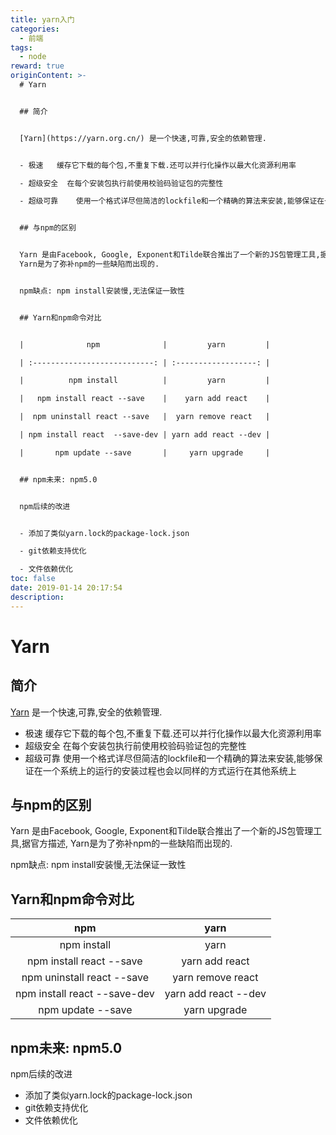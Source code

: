 ```yaml
---
title: yarn入门
categories:
  - 前端
tags:
  - node
reward: true
originContent: >-
  # Yarn


  ## 简介


  [Yarn](https://yarn.org.cn/) 是一个快速,可靠,安全的依赖管理.


  - 极速   缓存它下载的每个包,不重复下载.还可以并行化操作以最大化资源利用率

  - 超级安全  在每个安装包执行前使用校验码验证包的完整性

  - 超级可靠    使用一个格式详尽但简洁的lockfile和一个精确的算法来安装,能够保证在一个系统上的运行的安装过程也会以同样的方式运行在其他系统上


  ## 与npm的区别


  Yarn 是由Facebook, Google, Exponent和Tilde联合推出了一个新的JS包管理工具,据官方描述,
  Yarn是为了弥补npm的一些缺陷而出现的.


  npm缺点: npm install安装慢,无法保证一致性


  ## Yarn和npm命令对比


  |              npm              |         yarn         |

  | :---------------------------: | :------------------: |

  |          npm install          |         yarn         |

  |   npm install react --save    |    yarn add react    |

  |  npm uninstall react --save   |  yarn remove react   |

  | npm install react  --save-dev | yarn add react --dev |

  |       npm update --save       |     yarn upgrade     |


  ## npm未来: npm5.0


  npm后续的改进


  - 添加了类似yarn.lock的package-lock.json

  - git依赖支持优化

  - 文件依赖优化
toc: false
date: 2019-01-14 20:17:54
description:
---
```


# Yarn

## 简介

[Yarn](https://yarn.org.cn/) 是一个快速,可靠,安全的依赖管理.

- 极速   缓存它下载的每个包,不重复下载.还可以并行化操作以最大化资源利用率
- 超级安全  在每个安装包执行前使用校验码验证包的完整性
- 超级可靠    使用一个格式详尽但简洁的lockfile和一个精确的算法来安装,能够保证在一个系统上的运行的安装过程也会以同样的方式运行在其他系统上

## 与npm的区别

Yarn 是由Facebook, Google, Exponent和Tilde联合推出了一个新的JS包管理工具,据官方描述, Yarn是为了弥补npm的一些缺陷而出现的.

npm缺点: npm install安装慢,无法保证一致性

## Yarn和npm命令对比

|              npm              |         yarn         |
| :---------------------------: | :------------------: |
|          npm install          |         yarn         |
|   npm install react --save    |    yarn add react    |
|  npm uninstall react --save   |  yarn remove react   |
| npm install react  --save-dev | yarn add react --dev |
|       npm update --save       |     yarn upgrade     |

## npm未来: npm5.0

npm后续的改进

- 添加了类似yarn.lock的package-lock.json
- git依赖支持优化
- 文件依赖优化